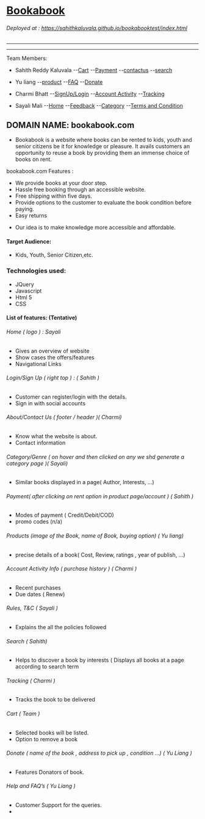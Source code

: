 # [Bookabook]

###### Deployed at : https://sahithkaluvala.github.io/bookabooktest/index.html
-----
----
Team Members:
-	Sahith Reddy Kaluvala 
--[Cart]
--[Payment]
--[contactus]
--[search]
-	Yu liang
--[product]
--[FAQ]
--[Donate]

-	Charmi Bhatt
--[SignUp/Login]
--[Account Activity]
--[Tracking]

-	Sayali Mali
--[Home]
--[Feedback]
--[Category]
--[Terms and Condition]


## DOMAIN NAME: bookabook.com

  * Bookabook is a website where books can be rented to kids, youth and senior citizens  be it for knowledge or pleasure. It avails customers an opportunity to reuse a book by providing them an immense choice of books on rent.


bookabook.com  Features :
-	We provide books at your door step.
-	Hassle free booking through an accessible website.
-	Free shipping within five days.
-	Provide options to the customer to evaluate the book condition before paying.
-	Easy returns

*  Our idea is to make knowledge more accessible and affordable.

#### Target Audience:
* Kids, Youth, Senior Citizen,etc.
### Technologies used:
* JQuery
* Javascript
* Html 5
* CSS

#### List of features: (Tentative)
###### Home ( logo ) : Sayali 
*  Gives an overview of website
*  Show cases the offers/features
*  Navigational Links
###### Login/Sign Up ( right top ) : ( Sahith )
* Customer can register/login with the details.
* Sign in with social accounts
###### About/Contact Us ( footer / header )( Charmi)
* Know what the website is about.
* Contact information
###### Category/Genre ( on hover and then clicked on any we shd generate a category page )( Sayali)
* Similar books displayed in a page( Author, Interests, …)
###### Payment( after clicking on rent option in product page/account ) ( Sahith )
* Modes of payment ( Credit/Debit/COD)
* promo codes (n/a)
###### Products (image of the Book, name of Book, buying option)  ( Yu liang) 
* precise details of a book( Cost, Review, ratings , year of publish, …)
###### Account Activity Info ( purchase history ) ( Charmi )
* Recent purchases
* Due dates ( Renew)
###### Rules, T&C ( Sayali )
* Explains the all the policies followed
###### Search  ( Sahith)
* Helps to discover a book by interests ( Displays all books at a page according to search term
###### Tracking  ( Charmi  )
* Tracks the book to be delivered
###### Cart     ( Team )
* Selected books will be listed.
* Option to remove a book
###### Donate  ( name of the book , address  to pick up , condition …) ( Yu Liang )
* Features Donators of book.
###### Help and FAQ’s   ( Yu Liang )
* Customer Support for the queries.
* 
[Bookabook]: <https://sahithkaluvala.github.io/bookabooktest/Home.html>
[Payment]:   <https://sahithkaluvala.github.io/bookabooktest/payment.html>
[Cart]:   <https://sahithkaluvala.github.io/bookabooktest/cart.html>
[contactus]: <https://sahithkaluvala.github.io/bookabooktest/contact.html>
[search]:    <https://sahithkaluvala.github.io/bookabooktest/search.html>
[product]:   <https://sahithkaluvala.github.io/bookabooktest/Product.html>
[FAQ]:       <https://sahithkaluvala.github.io/bookabooktest/FAQ.html>
[Donate]:    <https://sahithkaluvala.github.io/bookabooktest/Donation.html>
[SignUp/Login]:  <https://sahithkaluvala.github.io/bookabooktest/signin.html>
[Account Activity]:<https://sahithkaluvala.github.io/bookabooktest/Activity.html>
[Tracking]:     <https://sahithkaluvala.github.io/bookabooktest/Tracking.html>
[Home]:<https://sahithkaluvala.github.io/bookabooktest/Home.html>
[Feedback]:<https://sahithkaluvala.github.io/bookabooktest/feedback.html>
[Category]:<https://sahithkaluvala.github.io/bookabooktest/teen.html>
[Terms and Condition]:<https://sahithkaluvala.github.io/bookabooktest/terms.html>


